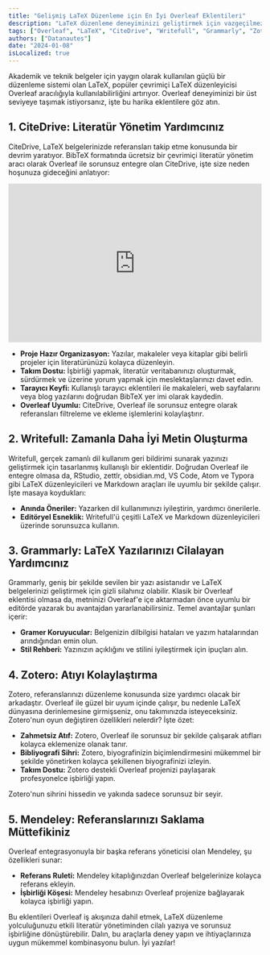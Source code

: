 ```yaml
---
title: "Gelişmiş LaTeX Düzenleme için En İyi Overleaf Eklentileri"
description: "LaTeX düzenleme deneyiminizi geliştirmek için vazgeçilmez Overleaf eklentilerini keşfedin. CiteDrive ile kapsamlı literatür yönetiminden Writefull ile incelikli yazıya kadar, iş akışınızı optimize edecek araçları öğrenin."
tags: ["Overleaf", "LaTeX", "CiteDrive", "Writefull", "Grammarly", "Zotero", "Mendeley"]
authors: ["Datanautes"]
date: "2024-01-08"
isLocalized: true
---
```


Akademik ve teknik belgeler için yaygın olarak kullanılan güçlü bir düzenleme sistemi olan LaTeX, popüler çevrimiçi LaTeX düzenleyicisi Overleaf aracılığıyla kullanılabilirliğini artırıyor. Overleaf deneyiminizi bir üst seviyeye taşımak istiyorsanız, işte bu harika eklentilere göz atın.

## 1. CiteDrive: Literatür Yönetim Yardımcınız

CiteDrive, LaTeX belgelerinizde referansları takip etme konusunda bir devrim yaratıyor. BibTeX formatında ücretsiz bir çevrimiçi literatür yönetim aracı olarak Overleaf ile sorunsuz entegre olan CiteDrive, işte size neden hoşunuza gideceğini anlatıyor:

<iframe width="100%" height="315" src="https://www.youtube.com/embed/bHD94qM0vyg?si=5QCelGCRdSkYWyDk" title="YouTube video oynatıcı" frameborder="0" allow="accelerometer; autoplay; clipboard-write; encrypted-media; gyroscope; picture-in-picture; web-share" allowfullscreen></iframe>

- **Proje Hazır Organizasyon:** Yazılar, makaleler veya kitaplar gibi belirli projeler için literatürünüzü kolayca düzenleyin.
- **Takım Dostu:** İşbirliği yapmak, literatür veritabanınızı oluşturmak, sürdürmek ve üzerine yorum yapmak için meslektaşlarınızı davet edin.
- **Tarayıcı Keyfi:** Kullanışlı tarayıcı eklentileri ile makaleleri, web sayfalarını veya blog yazılarını doğrudan BibTeX yer imi olarak kaydedin.
- **Overleaf Uyumlu:** CiteDrive, Overleaf ile sorunsuz entegre olarak referansları filtreleme ve ekleme işlemlerini kolaylaştırır.

## 2. Writefull: Zamanla Daha İyi Metin Oluşturma

Writefull, gerçek zamanlı dil kullanım geri bildirimi sunarak yazınızı geliştirmek için tasarlanmış kullanışlı bir eklentidir. Doğrudan Overleaf ile entegre olmasa da, RStudio, zettlr, obsidian.md, VS Code, Atom ve Typora gibi LaTeX düzenleyicileri ve Markdown araçları ile uyumlu bir şekilde çalışır. İşte masaya koydukları:

- **Anında Öneriler:** Yazarken dil kullanımınızı iyileştirin, yardımcı önerilerle.
- **Editöryel Esneklik:** Writefull'ü çeşitli LaTeX ve Markdown düzenleyicileri üzerinde sorunsuzca kullanın.

## 3. Grammarly: LaTeX Yazılarınızı Cilalayan Yardımcınız

Grammarly, geniş bir şekilde sevilen bir yazı asistanıdır ve LaTeX belgelerinizi geliştirmek için gizli silahınız olabilir. Klasik bir Overleaf eklentisi olmasa da, metninizi Overleaf'e içe aktarmadan önce uyumlu bir editörde yazarak bu avantajdan yararlanabilirsiniz. Temel avantajlar şunları içerir:

- **Gramer Koruyucular:** Belgenizin dilbilgisi hataları ve yazım hatalarından arındığından emin olun.
- **Stil Rehberi:** Yazınızın açıklığını ve stilini iyileştirmek için ipuçları alın.

## 4. Zotero: Atıyı Kolaylaştırma

Zotero, referanslarınızı düzenleme konusunda size yardımcı olacak bir arkadaştır. Overleaf ile güzel bir uyum içinde çalışır, bu nedenle LaTeX dünyasına derinlemesine girmişseniz, onu takımınızda isteyeceksiniz. Zotero'nun oyun değiştiren özellikleri nelerdir? İşte özet:

- **Zahmetsiz Atıf:** Zotero, Overleaf ile sorunsuz bir şekilde çalışarak atıfları kolayca eklemenize olanak tanır.
- **Bibliyografi Sihri:** Zotero, biyografinizin biçimlendirmesini mükemmel bir şekilde yönetirken kolayca şekillenen biyografinizi izleyin.
- **Takım Dostu:** Zotero destekli Overleaf projenizi paylaşarak profesyonelce işbirliği yapın.

Zotero'nun sihrini hissedin ve yakında sadece sorunsuz bir seyir. 

## 5. Mendeley: Referanslarınızı Saklama Müttefikiniz

Overleaf entegrasyonuyla bir başka referans yöneticisi olan Mendeley, şu özellikleri sunar:

- **Referans Ruleti:** Mendeley kitaplığınızdan Overleaf belgelerinize kolayca referans ekleyin.
- **İşbirliği Köşesi:** Mendeley hesabınızı Overleaf projenize bağlayarak kolayca işbirliği yapın.

Bu eklentileri Overleaf iş akışınıza dahil etmek, LaTeX düzenleme yolculuğunuzu etkili literatür yönetiminden cilalı yazıya ve sorunsuz işbirliğine dönüştürebilir. Dalın, bu araçlarla deney yapın ve ihtiyaçlarınıza uygun mükemmel kombinasyonu bulun. İyi yazılar!
